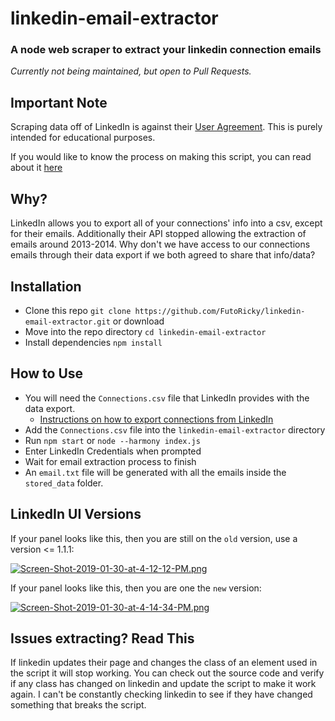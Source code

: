 # linkedin-email-extractor
### A node web scraper to extract your linkedin connection emails
*Currently not being maintained, but open to Pull Requests.*

## Important Note
Scraping data off of LinkedIn is against their [User Agreement](https://www.linkedin.com/legal/user-agreement). This is purely intended for educational purposes.

If you would like to know the process on making this script, you can read about it [here](https://dev.to/futoricky/how-i-made-a-web-scraper-script-because-linkedin-27fc)

## Why?
LinkedIn allows you to export all of your connections' info into a csv, except for their emails. 
Additionally their API stopped allowing the extraction of emails around 2013-2014. Why don't we have access to our connections emails through their data export if we both agreed to share that info/data?

## Installation
- Clone this repo `git clone https://github.com/FutoRicky/linkedin-email-extractor.git` or download
- Move into the repo directory `cd linkedin-email-extractor`
- Install dependencies `npm install`

## How to Use
- You will need the `Connections.csv` file that LinkedIn provides with the data export. 
  - [Instructions on how to export connections from LinkedIn](https://www.linkedin.com/help/linkedin/answer/66844/exporting-connections-from-linkedin?lang=en)
- Add the `Connections.csv` file into the `linkedin-email-extractor` directory
- Run `npm start` or `node --harmony index.js`
- Enter LinkedIn Credentials when prompted
- Wait for email extraction process to finish
- An `email.txt` file will be generated with all the emails inside the `stored_data` folder.

## LinkedIn UI Versions
If your panel looks like this, then you are still on the `old` version, use a version <= 1.1.1:

[![Screen-Shot-2019-01-30-at-4-12-12-PM.png](https://i.postimg.cc/L8N31bfb/Screen-Shot-2019-01-30-at-4-12-12-PM.png)](https://postimg.cc/3k0GM9tX)

If your panel looks like this, then you are one the `new` version:

[![Screen-Shot-2019-01-30-at-4-14-34-PM.png](https://i.postimg.cc/rpsCCNNF/Screen-Shot-2019-01-30-at-4-14-34-PM.png)](https://postimg.cc/XZMCnFPT)

## Issues extracting? Read This

If linkedin updates their page and changes the class of an element used in the script it will stop working. You can check out the source code and verify if any class has changed on linkedin and update the script to make it work again. I can't be constantly checking linkedin to see if they have changed something that breaks the script.
